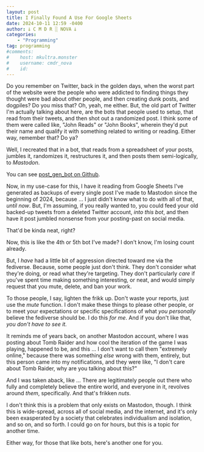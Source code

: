 ```yaml
---
layout: post
title: I Finally Found A Use For Google Sheets
date: 2024-10-11 12:59 -0400
author: 𐕣 C M D R ░ NOVA 𐕣
categories:
    - "Programming"
tag: programming
#comments:
#    host: mkultra.monster
#    username: cmdr_nova
#    id: 
---
```

Do you remember on Twitter, back in the golden days, when the worst part of the website were the people who were addicted to finding things they thought were bad about other people, and then creating dunk posts, and dogpiles? Do you miss that? Oh, yeah, me either. But, the old part of Twitter I'm actually talking about here, are the bots that people used to setup, that read from their tweets, and then shot out a randomized post. I think some of them were called like, "John Reads" or "John Books", wherein they'd put their name and qualify it with something related to writing or reading. Either way, remember that? Do ya?

Well, I recreated that in a bot, that reads from a spreadsheet of your posts, jumbles it, randomizes it, restructures it, and then posts them semi-logically, to *Mastodon*.

You can see <a href="https://github.com/cmdr-nova/post_gen_bot" target="_blank">post_gen_bot on Github</a>.

Now, in my use-case for this, I have it reading from Google Sheets I've generated as backups of every single post I've made to Mastodon since the beginning of 2024, because ... I just didn't know what to do with all of that, *until now*. But, I'm assuming, if you really wanted to, you could feed your old backed-up tweets from a deleted Twitter account, *into this bot*, and then have it post jumbled nonsense from your posting-past on social media.

That'd be kinda neat, right?

Now, this is like the 4th or 5th bot I've made? I don't know, I'm losing count already.

But, I *have* had a little bit of aggression directed toward me via the fediverse. Because, some people just don't think. They don't consider what they're doing, or read what they're targeting. They don't particularly *care* if you've spent time making something interesting, or neat, and would simply request that you mute, delete, and ban your work.

To those people, I say, lighten the frikk up. Don't waste your reports, just use the *mute* function. I don't make these things to please other people, or to meet your expectations or specific specifications of what *you personally* believe the fediverse should be. I do this *for me*. And if you don't like that, *you don't have to see it.*

It reminds me of years back, on another Mastodon account, where I was posting about Tomb Raider and how cool the iteration of the game I was playing, happened to be, and this ... I don't want to call them "extremely online," because there was something *else* wrong with them, entirely, but this person came into my notifications, and they were like, "I don't care about Tomb Raider, why are you talking about this?"

And I was taken aback, like ... There are legitimately people out there who fully and completely believe the entire world, and everyone in it, revolves around *them*, specifically. And that's frikken *nuts*.

I don't think this is a problem that only exists on Mastodon, though. I think this is wide-spread, across all of social media, and the internet, and it's only been exasperated by a society that celebrates individualism and isolation, and so on, and so forth. I could go on for hours, but this is a topic for another time.

Either way, for those that like bots, here's another one for you.